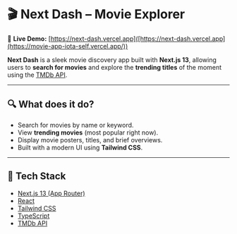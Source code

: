 # 🎬 Next Dash – Movie Explorer

🔗 **Live Demo:** [https://next-dash.vercel.app]([https://next-dash.vercel.app](https://movie-app-iota-self.vercel.app/))

**Next Dash** is a sleek movie discovery app built with **Next.js 13**, allowing users to **search for movies** and explore the **trending titles** of the moment using the [TMDb API](https://www.themoviedb.org/).

---

## 🔍 What does it do?

- Search for movies by name or keyword.
- View **trending movies** (most popular right now).
- Display movie posters, titles, and brief overviews.
- Built with a modern UI using **Tailwind CSS**.

---

## 🧪 Tech Stack

- [Next.js 13 (App Router)](https://nextjs.org/)
- [React](https://reactjs.org/)
- [Tailwind CSS](https://tailwindcss.com/)
- [TypeScript](https://www.typescriptlang.org/)
- [TMDb API](https://developer.themoviedb.org/)
